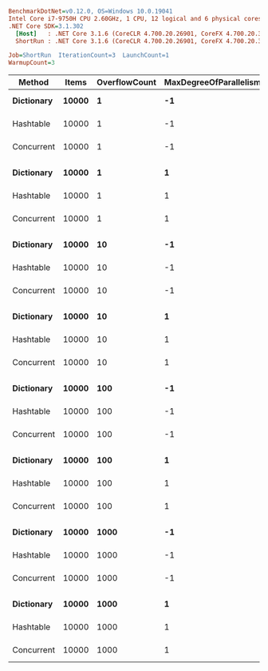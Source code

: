 ``` ini

BenchmarkDotNet=v0.12.0, OS=Windows 10.0.19041
Intel Core i7-9750H CPU 2.60GHz, 1 CPU, 12 logical and 6 physical cores
.NET Core SDK=3.1.302
  [Host]   : .NET Core 3.1.6 (CoreCLR 4.700.20.26901, CoreFX 4.700.20.31603), X64 RyuJIT
  ShortRun : .NET Core 3.1.6 (CoreCLR 4.700.20.26901, CoreFX 4.700.20.31603), X64 RyuJIT

Job=ShortRun  IterationCount=3  LaunchCount=1  
WarmupCount=3  

```
|     Method | Items | OverflowCount | MaxDegreeOfParallelism |      Mean |      Error |   StdDev | Ratio | RatioSD |
|----------- |------ |-------------- |----------------------- |----------:|-----------:|---------:|------:|--------:|
| **Dictionary** | **10000** |             **1** |                     **-1** | **105.49 ns** |  **40.267 ns** | **2.207 ns** |  **1.00** |    **0.00** |
|  Hashtable | 10000 |             1 |                     -1 |  69.19 ns |  11.987 ns | 0.657 ns |  0.66 |    0.01 |
| Concurrent | 10000 |             1 |                     -1 | 159.07 ns |  34.582 ns | 1.896 ns |  1.51 |    0.04 |
|            |       |               |                        |           |            |          |       |         |
| **Dictionary** | **10000** |             **1** |                      **1** | **106.62 ns** |  **31.020 ns** | **1.700 ns** |  **1.00** |    **0.00** |
|  Hashtable | 10000 |             1 |                      1 |  68.60 ns |  35.308 ns | 1.935 ns |  0.64 |    0.03 |
| Concurrent | 10000 |             1 |                      1 | 155.36 ns |  43.035 ns | 2.359 ns |  1.46 |    0.01 |
|            |       |               |                        |           |            |          |       |         |
| **Dictionary** | **10000** |            **10** |                     **-1** | **106.46 ns** |  **29.617 ns** | **1.623 ns** |  **1.00** |    **0.00** |
|  Hashtable | 10000 |            10 |                     -1 |  69.96 ns |  10.419 ns | 0.571 ns |  0.66 |    0.01 |
| Concurrent | 10000 |            10 |                     -1 | 155.30 ns |  78.276 ns | 4.291 ns |  1.46 |    0.03 |
|            |       |               |                        |           |            |          |       |         |
| **Dictionary** | **10000** |            **10** |                      **1** | **106.60 ns** |  **18.154 ns** | **0.995 ns** |  **1.00** |    **0.00** |
|  Hashtable | 10000 |            10 |                      1 |  69.63 ns |  44.755 ns | 2.453 ns |  0.65 |    0.03 |
| Concurrent | 10000 |            10 |                      1 | 155.73 ns |  52.470 ns | 2.876 ns |  1.46 |    0.01 |
|            |       |               |                        |           |            |          |       |         |
| **Dictionary** | **10000** |           **100** |                     **-1** | **107.33 ns** |  **16.267 ns** | **0.892 ns** |  **1.00** |    **0.00** |
|  Hashtable | 10000 |           100 |                     -1 |  69.06 ns |   7.719 ns | 0.423 ns |  0.64 |    0.00 |
| Concurrent | 10000 |           100 |                     -1 | 166.19 ns |  19.079 ns | 1.046 ns |  1.55 |    0.00 |
|            |       |               |                        |           |            |          |       |         |
| **Dictionary** | **10000** |           **100** |                      **1** | **109.45 ns** |  **24.637 ns** | **1.350 ns** |  **1.00** |    **0.00** |
|  Hashtable | 10000 |           100 |                      1 |  69.08 ns |  18.742 ns | 1.027 ns |  0.63 |    0.01 |
| Concurrent | 10000 |           100 |                      1 | 157.27 ns |  29.570 ns | 1.621 ns |  1.44 |    0.01 |
|            |       |               |                        |           |            |          |       |         |
| **Dictionary** | **10000** |          **1000** |                     **-1** | **107.93 ns** |  **33.788 ns** | **1.852 ns** |  **1.00** |    **0.00** |
|  Hashtable | 10000 |          1000 |                     -1 |  68.10 ns |  34.004 ns | 1.864 ns |  0.63 |    0.01 |
| Concurrent | 10000 |          1000 |                     -1 | 157.41 ns | 106.236 ns | 5.823 ns |  1.46 |    0.06 |
|            |       |               |                        |           |            |          |       |         |
| **Dictionary** | **10000** |          **1000** |                      **1** | **105.79 ns** |  **29.907 ns** | **1.639 ns** |  **1.00** |    **0.00** |
|  Hashtable | 10000 |          1000 |                      1 |  69.00 ns |  35.180 ns | 1.928 ns |  0.65 |    0.03 |
| Concurrent | 10000 |          1000 |                      1 | 157.21 ns |  74.424 ns | 4.079 ns |  1.49 |    0.02 |
